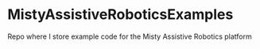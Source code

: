 # MistyAssistiveRoboticsExamples
Repo where I store example code for the Misty Assistive Robotics platform
